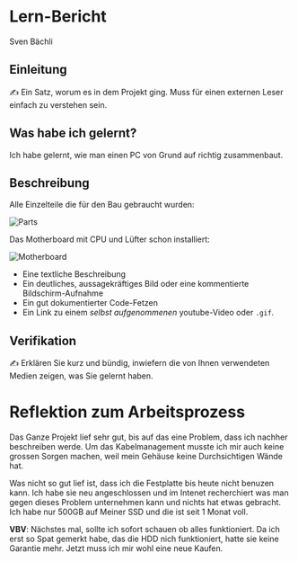 # Lern-Bericht
Sven Bächli

## Einleitung

✍️ Ein Satz, worum es in dem Projekt ging. Muss für einen externen Leser einfach zu verstehen sein.

## Was habe ich gelernt?

Ich habe gelernt, wie man einen PC von Grund auf richtig zusammenbaut.

## Beschreibung

Alle Einzelteile die für den Bau gebraucht wurden:

![Parts](https://user-images.githubusercontent.com/110892330/184816442-4665853c-3795-4229-a08c-d72e8ff68715.jpeg)

Das Motherboard mit CPU und Lüfter schon installiert:

![Motherboard](https://user-images.githubusercontent.com/110892330/184816421-5fa74461-f16b-43e9-b824-f509169da601.jpeg)


* Eine textliche Beschreibung
* Ein deutliches, aussagekräftiges Bild oder eine kommentierte Bildschirm-Aufnahme
* Ein gut dokumentierter Code-Fetzen
* Ein Link zu einem *selbst aufgenommenen* youtube-Video oder `.gif`.

## Verifikation

✍️ Erklären Sie kurz und bündig, inwiefern die von Ihnen verwendeten Medien zeigen, was Sie gelernt haben.

# Reflektion zum Arbeitsprozess

Das Ganze Projekt lief sehr gut, bis auf das eine Problem, dass ich nachher beschreiben werde. Um das Kabelmanagement musste ich mir auch keine grossen Sorgen machen, weil mein Gehäuse keine Durchsichtigen Wände hat.

Was nicht so gut lief ist, dass ich die Festplatte bis heute nicht benuzen kann. Ich habe sie neu angeschlossen und im Intenet recherchiert was man gegen dieses Problem unternehmen kann und nichts hat etwas gebracht. Ich habe nur 500GB auf Meiner SSD und die ist seit 1 Monat voll.

**VBV**: Nächstes mal, sollte ich sofort schauen ob alles funktioniert. Da ich erst so Spat gemerkt habe, das die HDD nich funktioniert, hatte sie keine Garantie mehr. Jetzt muss ich mir wohl eine neue Kaufen.
